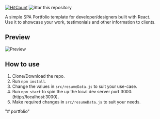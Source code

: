[![HitCount](http://hits.dwyl.io/rbhatia46/React-Portfolio.svg)](http://hits.dwyl.io/rbhatia46/React-Portfolio)
![Star this repository](https://img.shields.io/github/stars/rbhatia46/React-Portfolio?style=social)


A simple SPA Portfolio template for developer/designers built with React. Use it to showcase your work, testimonials and other information to clients.

## Preview
![Preview](https://image.ibb.co/e5uBf0/Capture.png)

## How to use
1. Clone/Download the repo.
2. Run  ``` npm install ```.
3. Change the values in ```src/resumeData.js``` to suit your use-case.
4. Run ```npm start``` to spin the up the local dev server port 3000.(http://localhost:3000).
5. Make required changes in ```src/resumeData.js``` to suit your needs.

"# portfolio" 
